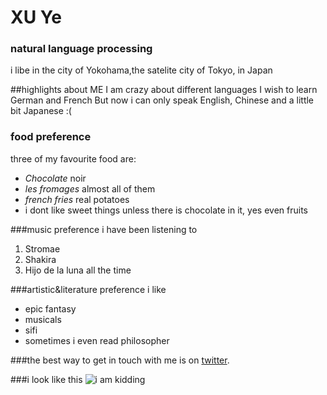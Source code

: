# XU Ye
### natural language processing
i libe in the city of Yokohama,the satelite city of Tokyo, in Japan

##highlights about ME
 I am crazy about different languages
 I wish to learn German and French
 But now i can only speak English, Chinese and a little bit Japanese :(

### food preference
three of my favourite food are:
- *Chocolate* noir
- *les fromages* almost all of them
- *french fries* real potatoes
- i dont like sweet things unless there is chocolate in it, yes even fruits

###music preference
i have been listening to
1. Stromae
2. Shakira
3. Hijo de la luna
all the time

###artistic&literature preference
i like
- epic fantasy
- musicals
- sifi
- sometimes i even read philosopher

###the best way to get in touch with me is on [twitter](https://twitter.com/XUYe22).

###i look like this
![i am kidding](https://i.pinimg.com/originals/65/7f/de/657fde499a0d4a38ae0b7595cdb9f006.jpg)
